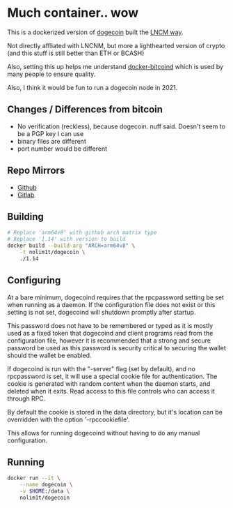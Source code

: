 # Much container.. wow

This is a dockerized version of [dogecoin](https://github.com/dogecoin/dogecoin) built the [LNCM way](https://github.com/lncm). 

Not directly affliated with LNCNM, but more a lighthearted version of crypto (and this stuff is still better than ETH or BCASH)

Also, setting this up helps me understand [docker-bitcoind](https://github.com/lncm/docker-bitcoind) which is used by many people to ensure quality.

Also, I think it would be fun to run a dogecoin node in 2021.

## Changes / Differences from bitcoin

* No verification (reckless), because dogecoin. nuff said. Doesn't seem to be a PGP key I can use
* binary files are different
* port number would be different

## Repo Mirrors

* [Github](https://github.com/nolim1t/docker-dogecoind)
* [Gitlab](https://gitlab.com/nolim1t/docker-dogecoind)

## Building

```bash
# Replace 'arm64v8' with github arch matrix type
# Replace '1.14' with version to build
docker build --build-arg "ARCH=arm64v8" \
	-t nolim1t/dogecoin \
	./1.14
```

## Configuring

At a bare minimum, dogecoind requires that the rpcpassword setting be set when running as a daemon. If the configuration file does not exist or this setting is not set, dogecoind will shutdown promptly after startup.

This password does not have to be remembered or typed as it is mostly used as a fixed token that dogecoind and client programs read from the configuration file, however it is recommended that a strong and secure password be used as this password is security critical to securing the wallet should the wallet be enabled.

If dogecoind is run with the "-server" flag (set by default), and no rpcpassword is set, it will use a special cookie file for authentication. The cookie is generated with random content when the daemon starts, and deleted when it exits. Read access to this file controls who can access it through RPC.

By default the cookie is stored in the data directory, but it's location can be overridden with the option '-rpccookiefile'.

This allows for running dogecoind without having to do any manual configuration.

## Running

```bash
docker run --it \
	--name dogecoin \
	-v $HOME:/data \
	nolim1t/dogecoin
```


